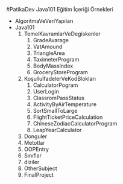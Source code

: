 #PatikaDev Java101 Eğitim İçeriği Örnekleri  
* AlgoritmaVeVeriYapıları
* Java101
    1. TemelKavramlarVeDegiskenler
        1. GradeAvarage
        2. VatAmound
        3. TriangleArea
        4. TaximeterProgram
        5. BodyMassIndex
        6. GroceryStoreProgram
    2. KoşulluİfadelerVeKodBlokları
        1. CalculatorPogram
        2. UserLogin
        3. ClassromPassStatus
        4. ActivityByAirTemperature
        5. SortSmallToLarge
        6. FlightTicketPriceCalculation
        7. ChineseZodiacCalculatorProgram
        8. LeapYearCalculator
    3. Donguler
    4. Metotlar
    5. OOPEntry
    6. Sınıflar
    7. diziler
    8. OtherSubject
    9. FinalProject